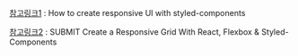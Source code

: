 [참고링크1](https://medium.com/styled-components/how-to-create-responsive-ui-with-styled-components-c6b71a3ce172) : How to create responsive UI with styled-components

[참고링크2](https://medium.com/swlh/create-a-responsive-grid-with-react-flexbox-styled-components-f7a55f607480) : SUBMIT Create a Responsive Grid With React, Flexbox & Styled-Components